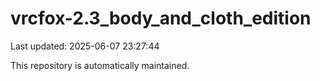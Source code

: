 # vrcfox-2.3_body_and_cloth_edition

Last updated: 2025-06-07 23:27:44

This repository is automatically maintained.

